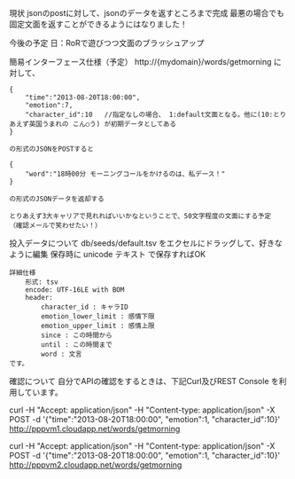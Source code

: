 現状
	jsonのpostに対して、jsonのデータを返すところまで完成
	最悪の場合でも固定文面を返すことができるようにはなりました！

今後の予定
	日：RoRで遊びつつ文面のブラッシュアップ


簡易インターフェース仕様（予定）
	http://{mydomain}/words/getmorning
	に対して、
	
	{
		"time":"2013-08-20T18:00:00",
		"emotion":7,
		"character_id":10	//指定なしの場合、 1:default文面となる。他に(10:とりあえず英国うまれの こん○う) が初期データとしてある
	}

	の形式のJSONをPOSTすると

	{
		"word":"18時00分 モーニングコールをかけるのは、私デース！"
	}

	の形式のJSONデータを返却する

	とりあえず3大キャリアで見れればいいかなということで、50文字程度の文面にする予定
	（確認メールで笑わせたい！）

投入データについて
	db/seeds/default.tsv をエクセルにドラッグして、好きなように編集
	保存時に unicode テキスト で保存すればOK

	詳細仕様
		形式: tsv
		encode: UTF-16LE with BOM
		header:
			character_id : キャラID
			emotion_lower_limit : 感情下限
			emotion_upper_limit : 感情上限
			since : この時間から
			until : この時間まで
			word : 文言
	です。


確認について
自分でAPIの確認をするときは、下記Curl及びREST Console を利用しています。

curl -H "Accept: application/json" -H "Content-type: application/json" -X POST -d '{"time":"2013-08-20T18:00:00", "emotion":1, "character_id":10}' http://pppvm1.cloudapp.net/words/getmorning

curl -H "Accept: application/json" -H "Content-type: application/json" -X POST -d '{"time":"2013-08-20T18:00:00", "emotion":1, "character_id":10}' http://pppvm2.cloudapp.net/words/getmorning

